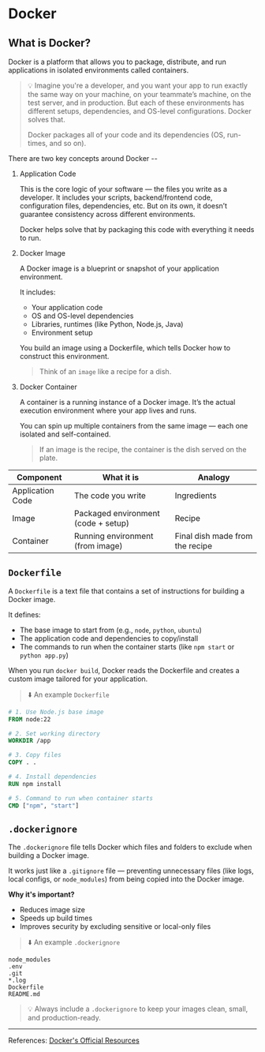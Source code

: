 # Docker

## What is Docker?

Docker is a platform that allows you to package, distribute, and run applications in isolated environments called containers.

> 💡 Imagine you're a developer, and you want your app to run exactly the same way on your machine, on your teammate’s machine, on the test server, and in production. But each of these environments has different setups, dependencies, and OS-level configurations. Docker solves that.
>
> Docker packages all of your code and its dependencies (OS, run-times, and so on).

There are two key concepts around Docker --

1. Application Code

   This is the core logic of your software — the files you write as a developer. It includes your scripts, backend/frontend code, configuration files, dependencies, etc. But on its own, it doesn’t guarantee consistency across different environments.

   Docker helps solve that by packaging this code with everything it needs to run.

2. Docker Image

   A Docker image is a blueprint or snapshot of your application environment.

   It includes:

   - Your application code
   - OS and OS-level dependencies
   - Libraries, runtimes (like Python, Node.js, Java)
   - Environment setup

   You build an image using a Dockerfile, which tells Docker how to construct this environment.

   > Think of an `image` like a recipe for a dish.

3. Docker Container

   A container is a running instance of a Docker image. It’s the actual execution environment where your app lives and runs.

   You can spin up multiple containers from the same image — each one isolated and self-contained.

   > If an image is the recipe, the container is the dish served on the plate.

| **Component**    | **What it is**                      | **Analogy**                     |
| ---------------- | ----------------------------------- | ------------------------------- |
| Application Code | The code you write                  | Ingredients                     |
| Image            | Packaged environment (code + setup) | Recipe                          |
| Container        | Running environment (from image)    | Final dish made from the recipe |

## `Dockerfile`

A `Dockerfile` is a text file that contains a set of instructions for building a Docker image.

It defines:

- The base image to start from (e.g., `node`, `python`, `ubuntu`)
- The application code and dependencies to copy/install
- The commands to run when the container starts (like `npm start` or `python app.py`)

When you run `docker build`, Docker reads the Dockerfile and creates a custom image tailored for your application.

> ⬇️ An example `Dockerfile`

```Dockerfile
# 1. Use Node.js base image
FROM node:22

# 2. Set working directory
WORKDIR /app

# 3. Copy files
COPY . .

# 4. Install dependencies
RUN npm install

# 5. Command to run when container starts
CMD ["npm", "start"]
```

## `.dockerignore`

The `.dockerignore` file tells Docker which files and folders to exclude when building a Docker image.

It works just like a `.gitignore` file — preventing unnecessary files (like logs, local configs, or `node_modules`) from being copied into the Docker image.

**Why it's important?**

- Reduces image size
- Speeds up build times
- Improves security by excluding sensitive or local-only files

> ⬇️ An example `.dockerignore`

```.dockerignore
node_modules
.env
.git
*.log
Dockerfile
README.md
```

> 💡 Always include a `.dockerignore` to keep your images clean, small, and production-ready.

---

References: [Docker's Official Resources](https://www.docker.com/resources/what-container)
